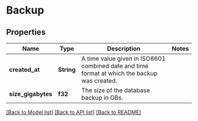 # Backup

## Properties

Name | Type | Description | Notes
------------ | ------------- | ------------- | -------------
**created_at** | **String** | A time value given in ISO8601 combined date and time format at which the backup was created. | 
**size_gigabytes** | **f32** | The size of the database backup in GBs. | 

[[Back to Model list]](../README.md#documentation-for-models) [[Back to API list]](../README.md#documentation-for-api-endpoints) [[Back to README]](../README.md)


